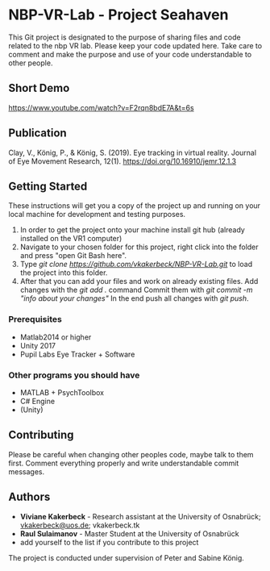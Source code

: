 ﻿# NBP-VR-Lab - Project Seahaven

This Git project is designated to the purpose of sharing files and code related to the nbp VR lab. Please keep your code updated here. Take care to comment and make the purpose and use of your code understandable to other people.

## Short Demo
https://www.youtube.com/watch?v=F2rqn8bdE7A&t=6s

## Publication
Clay, V., König, P., & König, S. (2019). Eye tracking in virtual reality. Journal of Eye Movement Research, 12(1). https://doi.org/10.16910/jemr.12.1.3


## Getting Started

These instructions will get you a copy of the project up and running on your local machine for development and testing purposes. 
1) In order to get the project onto your machine install git hub (already installed on the VR1 computer) 
2) Navigate to your chosen folder for this project, right click into the folder and press "open Git Bash here". 
3) Type *git clone https://github.com/vkakerbeck/NBP-VR-Lab.git* to load the project into this folder. 
4) After that you can add your files and work on already existing files. 
    Add changes with the *git add .* command
    Commit them with *git commit -m "info about your changes"* 
    In the end push all changes with *git push*.

### Prerequisites
* Matlab2014 or higher
* Unity 2017
* Pupil Labs Eye Tracker + Software

### Other programs you should have
* MATLAB + PsychToolbox
* C# Engine
* (Unity)

## Contributing

Please be careful when changing other peoples code, maybe talk to them first. Comment everything properly and write understandable commit messages.


## Authors

* **Viviane Kakerbeck** - Research assistant at the University of Osnabrück; vkakerbeck@uos.de; vkakerbeck.tk
* **Raul Sulaimanov** - Master Student at the University of Osnabrück
* add yourself to the list if you contribute to this project

The project is conducted under supervision of Peter and Sabine König.
